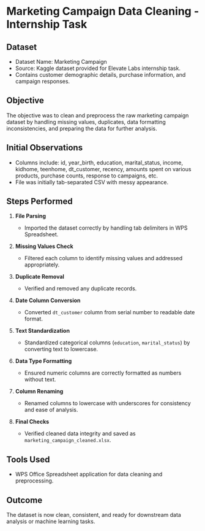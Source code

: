 # Marketing Campaign Data Cleaning - Internship Task

## Dataset
- Dataset Name: Marketing Campaign  
- Source: Kaggle dataset provided for Elevate Labs internship task.  
- Contains customer demographic details, purchase information, and campaign responses.

## Objective
The objective was to clean and preprocess the raw marketing campaign dataset by handling missing values, duplicates, data formatting inconsistencies, and preparing the data for further analysis.

## Initial Observations
- Columns include: id, year_birth, education, marital_status, income, kidhome, teenhome, dt_customer, recency, amounts spent on various products, purchase counts, response to campaigns, etc.  
- File was initially tab-separated CSV with messy appearance.

## Steps Performed

1. **File Parsing**  
   - Imported the dataset correctly by handling tab delimiters in WPS Spreadsheet.

2. **Missing Values Check**  
   - Filtered each column to identify missing values and addressed appropriately.

3. **Duplicate Removal**  
   - Verified and removed any duplicate records.

4. **Date Column Conversion**  
   - Converted `dt_customer` column from serial number to readable date format.

5. **Text Standardization**  
   - Standardized categorical columns (`education`, `marital_status`) by converting text to lowercase.

6. **Data Type Formatting**  
   - Ensured numeric columns are correctly formatted as numbers without text.

7. **Column Renaming**  
   - Renamed columns to lowercase with underscores for consistency and ease of analysis.

8. **Final Checks**  
   - Verified cleaned data integrity and saved as `marketing_campaign_cleaned.xlsx`.

## Tools Used
- WPS Office Spreadsheet application for data cleaning and preprocessing.

## Outcome
The dataset is now clean, consistent, and ready for downstream data analysis or machine learning tasks.

